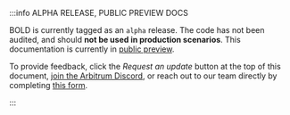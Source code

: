 :::info ALPHA RELEASE, PUBLIC PREVIEW DOCS

BOLD is currently tagged as an `alpha` release. The code has not been audited, and should **not be used in production scenarios**. This documentation is currently in [public preview](/stylus/concepts/public-preview-expectations).

To provide feedback, click the _Request an update_ button at the top of this document, [join the Arbitrum Discord](https://discord.gg/arbitrum), or reach out to our team directly by completing [this form](http://bit.ly/3yy6EUK).

:::
